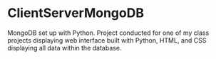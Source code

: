 # ClientServerMongoDB
MongoDB set up with Python. Project conducted for one of my class projects displaying web interface built with Python, HTML, and CSS displaying all data within the database.
